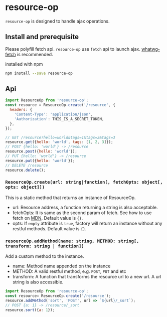 # resource-op

`resource-op` is designed to handle ajax operations.

## Install and prerequisite

Please polyfill fetch api. `resource-op` use `fetch` api to launch ajax. [whatwg-fetch](https://github.com/github/fetch) is recommended.

installed with npm
```bash
npm install --save resource-op
```

## Api

```js
import ResourceOp from 'resource-op';
const resource = ResourceOp.create('/resource', {
  headers: {
    'Content-Type': 'application/json',
    'Authorization': THIS_IS_A_SECRET_TOKEN,
  },
});

// GET /resource?hello=world&tags=1&tags=2&tags=3
resource.get({hello: 'world', tags: [1, 2, 3]});
// POST {hello: 'world'} -> /resource
resource.post({hello: 'world'});
// PUT {hello: 'world'} -> /resource
resource.put({hello: 'world'});
// DELETE /resource
resource.delete();
```

### `ResourceOp.create(url: string|function[, fetchOpts: object[, opts: object]])`

This is a static method that returns an instance of ResourceOp.

* url: Resource address, a function returning a string is also acceptable.
* fetchOpts: It is same as the second param of fetch. See how to use fetch on [MDN](https://developer.mozilla.org/en-US/docs/Web/API/GlobalFetch/fetch). Default value is `{}`.
* opts: If `empty` attribute is `true`, factory will return an instance without any restful methods. Default value is `{}`.

### `resourceOp.addMethod(name: string, METHOD: string[, transform: string | function])`

Add a custom method to the instance.

* name: Method name appended on the instance
* METHOD: A valid restful method, e.g. `POST`, `PUT` and etc
* transform: A function that transforms the resource url to a new url. A url string is also accessible.

```js
import ResourceOp from 'resource-op';
const resource= ResourceOp.create('/resource');
resource.addMethod('sort', 'POST', url => `${url}/_sort`);
// POST {a: 1} -> /resource/_sort
resource.sort({a: 1});
```
